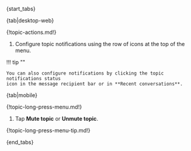 {start_tabs}

{tab|desktop-web}

{!topic-actions.md!}

1. Configure topic notifications using the row of icons at the top of the menu.

!!! tip ""

    You can also configure notifications by clicking the topic notifications status
    icon in the message recipient bar or in **Recent conversations**.

{tab|mobile}

{!topic-long-press-menu.md!}

1. Tap **Mute topic** or **Unmute topic**.

{!topic-long-press-menu-tip.md!}

{end_tabs}
